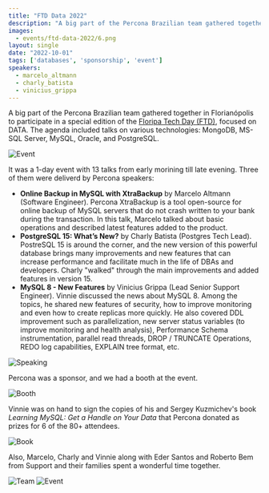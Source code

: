 ```yaml
---
title: "FTD Data 2022"
description: "A big part of the Percona Brazilian team gathered together in Florianópolis to participate in a special edition of the Floripa Tech Day (FTD), focused on DATA."
images:
  - events/ftd-data-2022/6.png
layout: single
date: "2022-10-01"
tags: ['databases', 'sponsorship', 'event']
speakers:
  - marcelo_altmann
  - charly_batista
  - vinicius_grippa
---
```

A big part of the Percona Brazilian team gathered together in Florianópolis to participate in a special edition of the [Floripa Tech Day (FTD)](https://www.floripatechday.com.br/), focused on DATA. The agenda included talks on various technologies: MongoDB, MS-SQL Server, MySQL, Oracle, and PostgreSQL.

![Event](/events/ftd-data-2022/5.png)

It was a 1-day event with 13 talks from early morining till late evening. Three of them were deliverd by Percona speakers:

* **Online Backup in MySQL with XtraBackup** by Marcelo Altmann (Software Engineer).
Percona XtraBackup is a tool open-source for online backup of MySQL servers that do not crash written to your bank during the transaction. In this talk, Marcelo talked about basic operations and described latest  features added to the product.
* **PostgreSQL 15: What’s New?** by Charly Batista (Postgres Tech Lead).
PostreSQL 15 is around the corner, and the new version of this powerful database brings many improvements and new features that can increase performance and facilitate much in the life of DBAs and developers. Charly "walked" through the main improvements and added features in version 15.
* **MySQL 8 - New Features** by Vinicius Grippa (Lead Senior Support Engineer).
Vinnie discussed the news about MySQL 8. Among the topics, he shared new features of security, how to improve monitoring and even how to create replicas more quickly. He also covered DDL improvement such as parallelization, new server status variables (to improve monitoring and health analysis), Performance Schema instrumentation, parallel read threads, DROP / TRUNCATE Operations, REDO log capabilities, EXPLAIN tree format, etc.

![Speaking](/events/ftd-data-2022/4.png)

Percona was a sponsor, and we had a booth at the event.

![Booth](/events/ftd-data-2022/1.png)

Vinnie was on hand to sign the copies of his and Sergey Kuzmichev's book *Learning MySQL: Get a Handle on Your Data* that Percona donated as prizes for 6 of the 80+ attendees.

![Book](/events/ftd-data-2022/2.png)

Also, Marcelo, Charly and Vinnie along with Eder Santos and Roberto Bem from Support and their families spent a wonderful time together. 

![Team](/events/ftd-data-2022/3.png)
![Event](/events/ftd-data-2022/6.png)
